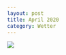 ```yaml
---
layout: post
title: April 2020
category: Wetter
---
```


![](https://pbs.twimg.com/media/EXMK4rKXQA0g3ez?format=jpg&name=small)

